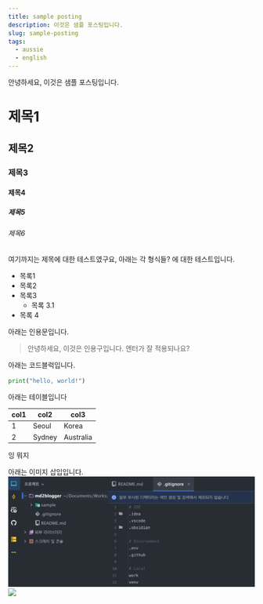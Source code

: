 ```yaml
---
title: sample posting
description: 이것은 샘플 포스팅입니다.
slug: sample-posting
tags:
  - aussie
  - english
---
```


안녕하세요, 이것은 샘플 포스팅입니다.
# 제목1
## 제목2
### 제목3
#### 제목4
##### 제목5
###### 제목6

여기까지는 제목에 대한 테스트였구요, 아래는 각 형식들? 에 대한 테스트입니다.
- 목록1
- 목록2
- 목록3
	- 목록 3.1
- 목록 4

아래는 인용문입니다.
> 안녕하세요, 이것은 인용구입니다.
> 엔터가 잘 적용되나요?

아래는 코드블럭입니다.
```python
print("hello, world!")
```


아래는 테이블입니다

| col1 | col2   | col3      |
| ---- | ------ | --------- |
| 1    | Seoul  | Korea     |
| 2    | Sydney | Australia |

잉 뭐지

아래는 이미지 삽입입니다.
![hello](assets/샘플_포스팅/file-20250101154032427.png)
![](posts/test/series1/assets/샘플_포스팅/file-20250101154817178.png)

